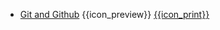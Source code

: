 * [Git and Github]({{baseUrl}}/gitAndGithub/)
  <trigger for="pop:gitAndGithub-preview">{{icon_preview}}</trigger> [{{icon_print}}](gitAndGithub/print.html)

<popover id="pop:gitAndGithub-preview" title="Git and Github {{icon_preview}}" placement="right">
  <div slot="content">
    <include src="preview.md" />
  </div>
</popover>
